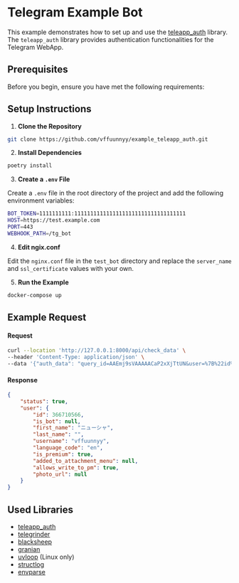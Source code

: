 # Telegram Example Bot

This example demonstrates how to set up and use the [teleapp_auth](https://github.com/vffuunnyy/teleapp_auth) library.
The `teleapp_auth` library provides authentication functionalities for the Telegram WebApp.

## Prerequisites

Before you begin, ensure you have met the following requirements:

## Setup Instructions

1. **Clone the Repository**

```bash
git clone https://github.com/vffuunnyy/example_teleapp_auth.git
```

2. **Install Dependencies**

```bash
poetry install
```

3. **Create a `.env` File**

Create a `.env` file in the root directory of the project and add the following environment variables:

```bash
BOT_TOKEN=1111111111:11111111111111111111111111111111111
HOST=https://test.example.com
PORT=443
WEBHOOK_PATH=/tg_bot
```

4. **Edit ngix.conf**

Edit the `nginx.conf` file in the `test_bot` directory and replace the `server_name` and `ssl_certificate` values with your own.

5. **Run the Example**

```bash
docker-compose up
```

## Example Request

#### Request

```bash
curl --location 'http://127.0.0.1:8000/api/check_data' \
--header 'Content-Type: application/json' \
--data '{"auth_data": "query_id=AAEmj9sVAAAAACaP2xXjTtUN&user=%7B%22id%22%3A366710566%2C%22first_name%22%3A%22%E3%83%8B%E3%83%A5%E3%83%BC%E3%82%B7%E3%83%A3%22%2C%22last_name%22%3A%22%22%2C%22username%22%3A%22vffuunnyy%22%2C%22language_code%22%3A%22en%22%2C%22is_premium%22%3Atrue%2C%22allows_write_to_pm%22%3Atrue%7D&auth_date=1726656532&hash=fcdeec0fcbe55e52cedb50e58d5212fbc040ed0099dbb20b1de04458ed04f061"}'
```

#### Response

```json
{
    "status": true,
    "user": {
        "id": 366710566,
        "is_bot": null,
        "first_name": "ニューシャ",
        "last_name": "",
        "username": "vffuunnyy",
        "language_code": "en",
        "is_premium": true,
        "added_to_attachment_menu": null,
        "allows_write_to_pm": true,
        "photo_url": null
    }
}
```


## Used Libraries

- [teleapp_auth](https://github.com/vffuunnyy/teleapp_auth)
- [telegrinder](https://github.com/timoniq/telegrinder)
- [blacksheep](https://github.com/Neoteroi/BlackSheep)
- [granian](https://github.com/emmett-framework/granian)
- [uvloop](https://github.com/MagicStack/uvloop) (Linux only)
- [structlog](https://github.com/hynek/structlog)
- [envparse](https://github.com/rconradharris/envparse)